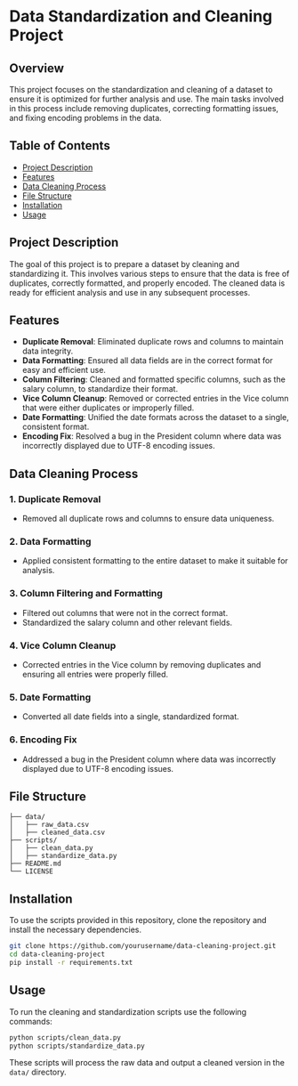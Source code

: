 # Data Standardization and Cleaning Project

## Overview

This project focuses on the standardization and cleaning of a dataset to ensure it is optimized for further analysis and use. The main tasks involved in this process include removing duplicates, correcting formatting issues, and fixing encoding problems in the data.

## Table of Contents

- [Project Description](#project-description)
- [Features](#features)
- [Data Cleaning Process](#data-cleaning-process)
- [File Structure](#file-structure)
- [Installation](#installation)
- [Usage](#usage)


## Project Description

The goal of this project is to prepare a dataset by cleaning and standardizing it. This involves various steps to ensure that the data is free of duplicates, correctly formatted, and properly encoded. The cleaned data is ready for efficient analysis and use in any subsequent processes.

## Features

- **Duplicate Removal**: Eliminated duplicate rows and columns to maintain data integrity.
- **Data Formatting**: Ensured all data fields are in the correct format for easy and efficient use.
- **Column Filtering**: Cleaned and formatted specific columns, such as the salary column, to standardize their format.
- **Vice Column Cleanup**: Removed or corrected entries in the Vice column that were either duplicates or improperly filled.
- **Date Formatting**: Unified the date formats across the dataset to a single, consistent format.
- **Encoding Fix**: Resolved a bug in the President column where data was incorrectly displayed due to UTF-8 encoding issues.

## Data Cleaning Process

### 1. Duplicate Removal
- Removed all duplicate rows and columns to ensure data uniqueness.

### 2. Data Formatting
- Applied consistent formatting to the entire dataset to make it suitable for analysis.

### 3. Column Filtering and Formatting
- Filtered out columns that were not in the correct format.
- Standardized the salary column and other relevant fields.

### 4. Vice Column Cleanup
- Corrected entries in the Vice column by removing duplicates and ensuring all entries were properly filled.

### 5. Date Formatting
- Converted all date fields into a single, standardized format.

### 6. Encoding Fix
- Addressed a bug in the President column where data was incorrectly displayed due to UTF-8 encoding issues.

## File Structure

```plaintext
├── data/
│   ├── raw_data.csv
│   ├── cleaned_data.csv
├── scripts/
│   ├── clean_data.py
│   ├── standardize_data.py
├── README.md
└── LICENSE
```

## Installation

To use the scripts provided in this repository, clone the repository and install the necessary dependencies.

```bash
git clone https://github.com/yourusername/data-cleaning-project.git
cd data-cleaning-project
pip install -r requirements.txt
```

## Usage

To run the cleaning and standardization scripts use the following commands:

```bash
python scripts/clean_data.py
python scripts/standardize_data.py
```

These scripts will process the raw data and output a cleaned version in the `data/` directory.



